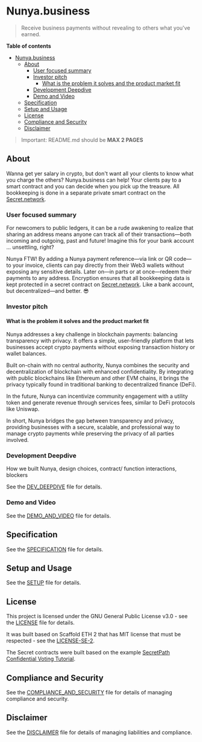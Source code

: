 
Nunya.business <a id="top"></a>
==============

> Receive business payments without revealing to others what you've earned.

**Table of contents**

- [Nunya.business](#top)
  - [About ](#about)
    - [User focused summary ](#user-focused-summary)
    - [Investor pitch ](#investor-pitch)
      - [What is the problem it solves and the product market fit](#what-is-the-problem-it-solves-and-the-product-market-fit)
    - [Development Deepdive ](#development-deepdive)
    - [Demo and Video ](#demo-video)
  - [Specification ](#specification)
  - [Setup and Usage ](#setup)
  - [License ](#license)
  - [Compliance and Security](#compliance-and-security)
  - [Disclaimer ](#disclaimer)

> Important: README.md should be **MAX 2 PAGES**

## About <a id="about"></a>

Wanna get yer salary in crypto, but don't want all your clients to know what you charge the others? Nunya.business can help! Your clients pay to a smart contract and you can decide when you pick up the treasure. All bookkeeping is done in a separate private smart contract on the [Secret.network](https://scrt.network/).

### User focused summary <a id="user-focused-summary"></a>

For newcomers to public ledgers, it can be a rude awakening to realize that sharing an address means anyone can track all of their transactions—both incoming and outgoing, past and future! Imagine this for your bank account ... unsettling, right? 

Nunya FTW! By adding a Nunya payment reference—via link or QR code—to your invoice, clients can pay directly from their Web3 wallets without exposing any sensitive details. Later on—in parts or at once—redeem their payments to any address. Encryption ensures that all bookkeeping data is kept protected in a secret contract on [Secret.network](https://scrt.network/). Like a bank account, but decentralized—and better. 😎

### Investor pitch <a id="investor-pitch"></a>

#### What is the problem it solves and the product market fit


Nunya addresses a key challenge in blockchain payments: balancing transparency with privacy. It offers a simple, user-friendly platform that lets businesses accept crypto payments without exposing transaction history or wallet balances.

Built on-chain with no central authority, Nunya combines the security and decentralization of blockchain with enhanced confidentiality. By integrating with public blockchains like Ethereum and other EVM chains, it brings the privacy typically found in traditional banking to decentralized finance (DeFi).

In the future, Nunya can incentivize community engagement with a utility token and generate revenue through services  fees, similar to DeFi protocols like Uniswap.

In short, Nunya bridges the gap between transparency and privacy, providing businesses with a secure, scalable, and professional way to manage crypto payments while preserving the privacy of all parties involved.

### Development Deepdive <a id="development-deepdive"></a>

How we built Nunya, design choices, contract/ function interactions, blockers

See the [DEV_DEEPDIVE](./DEV_DEEPDIVE.md) file for details.

### Demo and Video <a id="demo-video"></a>

See the [DEMO_AND_VIDEO](./_DEMO_AND_VIDEO.md) file for details.

## Specification <a id="specification"></a>

See the [SPECIFICATION](./_SPECIFICATION.md) file for details.

## Setup and Usage <a id="setup"></a>

See the [SETUP](./_SETUP.md) file for details.

## License <a id="license"></a>

This project is licensed under the GNU General Public License v3.0 - see the [LICENSE](./LICENSE) file for details.

It was built based on Scaffold ETH 2 that has MIT license that must be respected - see the [LICENSE-SE-2](./LICENSE-SE-2).

The Secret contracts were built based on the example [SecretPath Confidential Voting Tutorial](https://github.com/SecretFoundation/Secretpath-tutorials/tree/master/secretpath-voting). 

## Compliance and Security <a id="compliance-and-security"></a>

See the [COMPLIANCE_AND_SECURITY](./_COMPLIANCE_AND_SECURITY.md) file for details of managing compliance and security. 

## Disclaimer <a id="disclaimer"></a>

See the [DISCLAIMER](./_DISCLAIMER.md) file for details of managing liabilities and compliance. 
